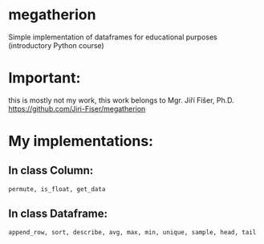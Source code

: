 # megatherion
Simple implementation of dataframes for educational purposes (introductory Python course)

# Important:
this is mostly not my work, this work belongs to Mgr. Jiří Fišer, Ph.D. 
https://github.com/Jiri-Fiser/megatherion

# My implementations: 
  ## In class Column:
    permute, is_float, get_data
  ## In class Dataframe:
    append_row, sort, describe, avg, max, min, unique, sample, head, tail
